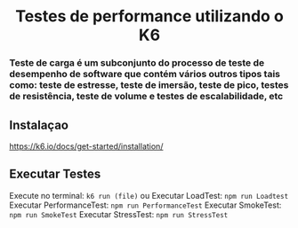 <h1 align="center">Testes de performance utilizando o K6</h1>

### Teste de carga é um subconjunto do processo de teste de desempenho de software que contém vários outros tipos tais como: teste de estresse, teste de imersão, teste de pico, testes de resistência, teste de volume e testes de escalabilidade, etc

## Instalaçao 

https://k6.io/docs/get-started/installation/

## Executar Testes

Execute no terminal: `k6 run (file)` ou
Executar LoadTest: `npm run Loadtest`
Executar PerformanceTest: `npm run PerformanceTest`
Executar SmokeTest: `npm run SmokeTest`
Executar StressTest: `npm run StressTest`
